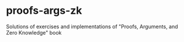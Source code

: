 # proofs-args-zk
Solutions of exercises and implementations of "Proofs, Arguments, and Zero Knowledge" book
